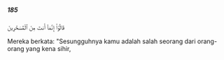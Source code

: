 ##### 185

<span class="ayah">قَالُوٓا۟ إِنَّمَآ أَنتَ مِنَ ٱلْمُسَحَّرِينَ</span>

<span class="ayah_translation">Mereka berkata: "Sesungguhnya kamu adalah salah seorang dari orang-orang yang kena sihir,</span>
